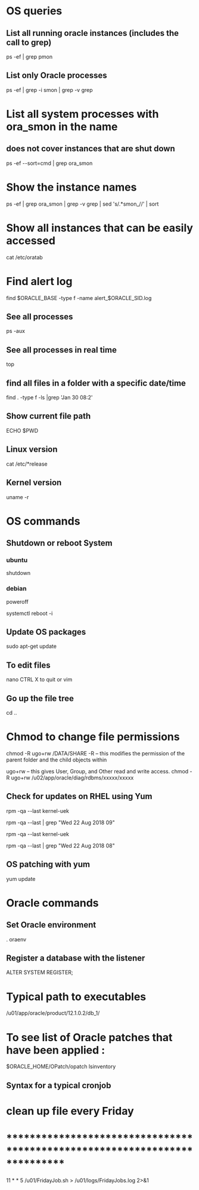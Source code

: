 # OS queries
## List all running oracle instances (includes the call to grep)
ps -ef | grep pmon 
## List only Oracle processes
ps -ef | grep -i smon | grep -v grep
# List all system processes with ora_smon in the name  
## does not cover instances that are shut down  
ps -ef --sort=cmd | grep ora_smon
# Show the instance names
ps -ef | grep ora_smon | grep -v grep | sed 's/.*smon_//' | sort
# Show all instances that can be easily accessed
cat /etc/oratab
# Find alert log
find $ORACLE_BASE -type f -name alert_$ORACLE_SID.log

## See all processes
ps -aux
## See all processes in real time
top

## find all files in a folder with a specific date/time
find . -type f -ls |grep 'Jan 30 08:2'

## Show current file path

ECHO $PWD

## Linux version 
cat /etc/*release

## Kernel version 
uname -r

# OS commands
## Shutdown or reboot System
### ubuntu
shutdown 
### debian
poweroff 

systemctl reboot -i

## Update OS packages

sudo apt-get update

## To edit files
nano
CTRL X to quit
or vim

## Go up the file tree
cd ..

# Chmod to change file permissions
chmod -R ugo+rw /DATA/SHARE
-R – this modifies the permission of the parent folder and the child objects within

ugo+rw – this gives User, Group, and Other read and write access.
chmod -R ugo+rw /u02/app/oracle/diag/rdbms/xxxxx/xxxxx

## Check for updates on RHEL using Yum

rpm -qa --last kernel-uek

rpm -qa --last | grep "Wed 22 Aug 2018 09"

rpm -qa --last kernel-uek

rpm -qa --last | grep "Wed 22 Aug 2018 08"

## OS patching with yum
yum update

# Oracle commands
## Set Oracle environment
. oraenv
<enter database instance name>

## Register a database with the listener

ALTER SYSTEM REGISTER; 

# Typical path to executables
/u01/app/oracle/product/12.1.0.2/db_1/

# To see list of Oracle patches that have been applied :

$ORACLE_HOME/OPatch/opatch lsinventory


## Syntax for a typical cronjob
# clean up file every Friday
# **************************************************************************
11 * * 5 /u01/FridayJob.sh > /u01/logs/FridayJobs.log 2>&1



